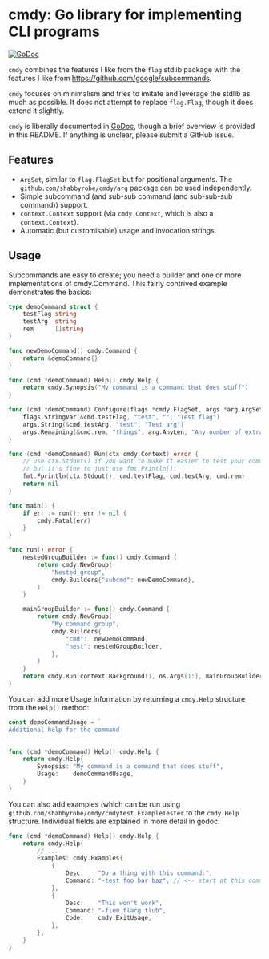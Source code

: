 cmdy: Go library for implementing CLI programs
==============================================

[![GoDoc](https://godoc.org/github.com/shabbyrobe/cmdy?status.svg)](https://godoc.org/github.com/shabbyrobe/cmdy)

`cmdy` combines the features I like from the `flag` stdlib package with the
features I like from https://github.com/google/subcommands.

`cmdy` focuses on minimalism and tries to imitate and leverage the stdlib as
much as possible. It does not attempt to replace `flag.Flag`, though it does
extend it slightly.

`cmdy` is liberally documented in [GoDoc](https://godoc.org/github.com/shabbyrobe/cmdy),
though a brief overview is provided in this README. If anything is unclear, please
submit a GitHub issue.


Features
--------

- `ArgSet`, similar to `flag.FlagSet` but for positional arguments. The
  `github.com/shabbyrobe/cmdy/arg` package can be used independently.
- Simple subcommand (and sub-sub command (and sub-sub-sub command)) support.
- `context.Context` support (via `cmdy.Context`, which is also a
  `context.Context`).
- Automatic (but customisable) usage and invocation strings.


Usage
-----

Subcommands are easy to create; you need a builder and one or more
implementations of cmdy.Command. This fairly contrived example demonstrates
the basics:

```go
type demoCommand struct {
    testFlag string
    testArg  string
    rem      []string
}

func newDemoCommand() cmdy.Command {
    return &demoCommand{}
}

func (cmd *demoCommand) Help() cmdy.Help {
    return cmdy.Synopsis("My command is a command that does stuff")
}

func (cmd *demoCommand) Configure(flags *cmdy.FlagSet, args *arg.ArgSet) {
    flags.StringVar(&cmd.testFlag, "test", "", "Test flag")
    args.String(&cmd.testArg, "test", "Test arg")
    args.Remaining(&cmd.rem, "things", arg.AnyLen, "Any number of extra string arguments.")
}

func (cmd *demoCommand) Run(ctx cmdy.Context) error {
    // Use ctx.Stdout() if you want to make it easier to test your command,
    // but it's fine to just use fmt.Println():
    fmt.Fprintln(ctx.Stdout(), cmd.testFlag, cmd.testArg, cmd.rem)
    return nil
}

func main() {
    if err := run(); err != nil {
        cmdy.Fatal(err)
    }
}

func run() error {
    nestedGroupBuilder := func() cmdy.Command {
        return cmdy.NewGroup(
            "Nested group",
            cmdy.Builders{"subcmd": newDemoCommand},
        )
    }

    mainGroupBuilder := func() cmdy.Command {
        return cmdy.NewGroup(
            "My command group",
            cmdy.Builders{
                "cmd":  newDemoCommand,
                "nest": nestedGroupBuilder,
            },
        )
    }
    return cmdy.Run(context.Background(), os.Args[1:], mainGroupBuilder)
}
```

You can add more Usage information by returning a `cmdy.Help` structure from
the `Help()` method:

```go
const demoCommandUsage = `
Additional help for the command
`

func (cmd *demoCommand) Help() cmdy.Help {
    return cmdy.Help{
        Synopsis: "My command is a command that does stuff",
        Usage:    demoCommandUsage,
    }
}
```

You can also add examples (which can be run using 
`github.com/shabbyrobe/cmdy/cmdytest.ExampleTester` to the `cmdy.Help` structure.
Individual fields are explained in more detail in godoc:

```go
func (cmd *demoCommand) Help() cmdy.Help {
    return cmdy.Help{
        // ...
        Examples: cmdy.Examples{
            {
                Desc:    "Do a thing with this command:",
                Command: "-test foo bar baz", // <-- start at this command's flags, not parents
            },
            {
                Desc:    "This won't work",
                Command: "-flem flarg flub",
                Code:    cmdy.ExitUsage,
            },
        },
    }
}
```

